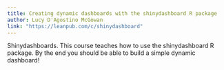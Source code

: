 ```yaml
---
title: Creating dynamic dashboards with the shinydashboard R package
author: Lucy D'Agostino McGowan
link: "https://leanpub.com/c/shinydashboard"
---
```


Shinydashboards. This course teaches how to use the shinydashboard R package. By the end you should be able to build a simple dynamic dashboard!